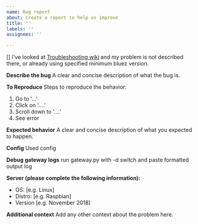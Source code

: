 ```yaml
---
name: Bug report
about: Create a report to help us improve
title: ''
labels: ''
assignees: ''

---
```


[] I've looked at [Troubleshooting wiki](https://github.com/zewelor/bt-mqtt-gateway/wiki/Troubleshooting) and my problem is not described there, or already using specified minimum bluez version.

**Describe the bug**
A clear and concise description of what the bug is.

**To Reproduce**
Steps to reproduce the behavior:
1. Go to '...'
2. Click on '....'
3. Scroll down to '....'
4. See error

**Expected behavior**
A clear and concise description of what you expected to happen.

**Config**
Used config

**Debug gateway logs**
run gateway.py with -d switch and paste formatted output log

**Server (please complete the following information):**
 - OS: [e.g. Linux]
 - Distro: [e.g. Raspbian]
 - Version [e.g. November 2018]

**Additional context**
Add any other context about the problem here.
